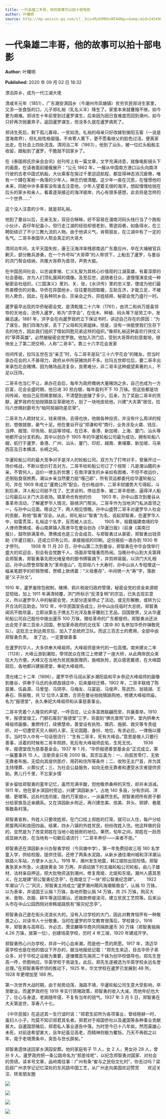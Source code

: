 ```yaml
---
title: 一代枭雄二丰哥，他的故事可以拍十部电影
author: 叶曙明
source: http://mp.weixin.qq.com/s?__biz=MzA5MDkxNTA4Ng==&amp;mid=2454909986&amp;idx=1&amp;sn=d93325fa53efd5798e118fb38f1ecdb9&amp;chksm=87a23c43b0d5b55513f57ef8ec1658b5909cb2c6c8b8002738c2ed0931fbad694573800525e8&poc_token=HJ_Do2ejHyO-wNZGG8Q1S8FdPgy1YBBEob-nUEme
---
```


# 一代枭雄二丰哥，他的故事可以拍十部电影

**Author:** 叶曙明

**Published:** 2020 年 09 月 02 日 18:32

漂泊异乡，成为一代江湖大佬

清咸丰元年（1851），广东潮安淇园乡（今潮州市凤塘镇）贫穷农民郑诗生家里，又添一张食饭的口，儿子郑礼裕（乳名义丰）降生了。家里本来就饔飱不继，如今更为艰难。郑诗生十年前曾到过暹罗谋生，后来因为因日食难度而回到潮州，如今只好再次抛妻弃子，返回暹罗谋生，但没多久就在暹罗病死了。

郑诗生死后，剩下孤儿寡母，一贫如洗，礼裕的母亲只好改嫁到揭阳玉窖（一说是澄海南界），但礼裕性格倔强，不肯寄人篱下，更不愿看继父的脸色过活，便离家出走，在社会上四处流浪。清同治二年（1863），他到了汕头，被一位红头船船主收留，跟船到了暹罗，干脆就不回家乡了。

在《泰国郑氏宗亲会会讯》创刊号上有一篇文章，文字充满诗意，就像电影镜头下的画面，在读者面前缓缓展开：“公元 1862 年，一艘从中国南方港口汕头向南洋行驶的古老中国式帆船，大伙乘客在挨过千里迢迢航程，都显得神态消沉疲倦，唯有一个蹲在客舱一角落的少年人，神志仍很清醒。这少年一直在沉思，在憧憬他的未来，同舱中许多乘客没有谁去注意他，少年人望着无垠的海洋，想起慢慢给抛在后头的家乡和亲人，看着逐渐接近的海洋彼岸，内心有很多感想，此去将是怎样的一个世界……”

这个没人注意的少年，就是郑礼裕。

他到了曼谷以后，无亲无友，双目合眯眯，好不容易在湄南河码头栈行当了个跑街小伙计，孬仔年纪虽小，但行走江湖的经验却很老到，寄迹闾巷，如鱼得水，在三聘街结识了不少三教九流的人物。由于他讲义气，肯帮朋友，在江湖中有了一定的名气。二哥丰泰国华人帮会真正的大哥大

清同治年间，太平天国失败，康王汪海洋率残部南逃广东嘉应州，卒在大埔被官兵剿灭，部分散兵游勇，在一个外号叫“大哥莽”的人带领下，上船去了暹罗，与曼谷的洪门帮会结纳，共推大哥莽为首领，声势大振。

在中国民间社会，以忠诚孝悌、仁义礼智为其核心价值观的江湖英雄，有着深厚的社会基础，亦为人们顶礼膜拜的偶像。及至后世，追随者日众，遂慢慢演变成一种秘密会社组织。《三国演义》里刘、关、张，《水浒传》里的忠义堂，便成为他们最热衷模仿的对象。华侨在异国他乡，往往要抱团取暖，互助互济，才能立足，不被别人欺负，因此，在各种同乡会、宗亲会之外，异姓结拜、秘密会党乃盛行一时。

暹罗最早出现的华侨秘密会党，是清乾隆二十六年（1761），由洪二和尚万提喜领导的天地会，流传入暹罗，称为“洪字会”，在伐木、种植、码头等下层劳工中，发展迅速。1881 年，洪字会在向暹罗政府立下保证书时，讲述自己存在的原因：“为了谋生，我们四海为家，丢下了父母和兄弟姐妹，但是，没有一块能使我们生存下去的地方，因此我们组织了情如同胞兄弟这样的组织。”像郑礼裕这种喜欢行侠仗义的“草莽英雄”，必然被秘密会党罗致。他加入洪门后，受到大哥莽的刻意栽培，很快坐上了第二把交椅，人称“二哥丰”。靠三十六字花会发家

坊间传说，拉玛五世在当“亲王”时，与二哥丰是玩“三十六字花会”的赌友。但当时承办花会的人不甚得力，政府从中所获赌饷并不多。拉玛五世即位后，要二哥丰出来承包花会赌博。因为赌场品流复杂，良莠难分，非二哥丰这种威望素著的人，不足以压阵。

二哥丰也当仁不让，承办花会后，每年为政府缴纳大量赌饷之余，自己也成为一方巨富，花会全盛时期，他日进 30 担白银，每年盈利不下 10 万铢。但这些都是坊间传闻，他自己反而稀里糊涂，不清楚到底赚了多少。后来，为了奖励二哥丰的贡献，暹罗政府在拍抛猜路豆芽廊地方，划了一块地皮给他，兴建“大夫第”居住，拉玛六世赐封爵号为“帕阿努越叻差尼荣”。

二哥丰为人疏财仗义，钱来得快，去得也快，他做各种投资，并没有什么周详的规划，想做就做，豪气十足。他在曼谷开设“郑谦和号”商行，业务涉及火砻、钱庄、当押、报馆、印务局、航运等领域，在日本、香港、新加坡、上海、厦门、汕头等地都开设分支机构。其中以创办于 1905 年的华暹轮船公司最为成功，拥有轮船八艘，航行于暹罗、香港、广州、汕头、厦门、印尼、越南、柬埔寨、新加坡、马来西亚及日本横滨、长崎之间。

华暹轮船公司的最大竞争对手是洋人的轮船公司。双方为了打垮对手，曾展开过一场价格战，不断以低价打击对方。二哥丰给轮船公司订了个规矩：凡是潮汕籍的乡亲，不管何人，运价一律五折优惠；在南洋谋生的乡亲如有困难，不但不收运价，还倒贴食宿旅费。潮汕乡亲当然要力挺“嘎己郎”，所有货运都委托给华暹轮船公司，并在 1909 年成立“暹商公所”配合。在价格战中，二哥丰财雄势大亏得起，斗到后来，洋人船公司挺不住了，乞求谈判，停战息争，被二哥丰拒绝，逼得洋人船公司最后以关门大吉收场。搞革命也有他的份        1903 年，孙中山首次到曼谷从事革命活动，了解暹罗华人情况，联络洪门帮派。二哥丰作为当地洪门私派首领之一，与孙中山见面。晤谈之下，两人相见恨晚。孙中山盛赞二哥丰对暹罗华人社会的贡献，称他“智勇”双全。从此，郑礼裕以“智勇”为名，说起郑智勇，在暹罗华人中，如雷贯耳，礼裕这个名字，反而被人淡忘。       1905 年，祖籍福建南靖的华人律师萧佛成、香山南屏镇人陈景华在曼谷创办《华暹日报》（前身《美南日报》），鼓吹排满革命。萧佛成也是三合会成员，与郑智勇过从甚密，郑智勇出钱资助《华暹日报》，还成立印务公司，承接报纸的印刷。这份报纸一直办到 1930 年才停刊。       1908 年 11 月 20 日，孙中山第二次到曼谷，郑智勇在中华会馆举行盛大的欢迎会，到会有会党数千人，场面非常隆重而热闹。当晚孙中山到大夫第拜会郑智勇，郑智勇事先把光绪皇帝的御书牌匾摘下，并剪辫易服，以洪门大礼相迎。孙中山赞誉郑智勇为“革命座山”，在郑母八十大寿时，孙中山派人专程赠送一幅亲笔题字的织锦贺幛，贺幛上款绣着：“义母惠存”，中间锈一大“寿”字，落款是“义子孙文”。

1910 年，暹罗废除包税制，赌博、鸦片税收归政府管理，秘密会党的资金来源顿显短绌，加上 1911 年满清倾覆，洪门所标示“反清复明”的宗旨，已失去现实意义，所以暹罗华人中的秘密会党，大部分逐渐停止了活动，或无形解散，或转为公开合法的互助会。1912 年，中华民国宣告成立，孙中山出任临时大总统，郑智勇闻讯不胜欣喜，立即派第五子携五万光洋及象牙雕刻工艺品，回国致贺，又从华暹轮船公司自己股份中拨出暹币 100 万铢，赠给革命的广东都督府。郑智勇派还派出会党子弟三百余人回国，参加革命政府的北伐军（其中 80 名参加华侨炸弹敢死队）。这批志士到达南京后，加入了总统府卫队。而这三百志士的费用，全部中由郑智勇负责。  发了达，一定要做善事

在暹罗的华人，大多供奉大峰祖师。大峰祖师是宋代的一位高僧。南宋建炎二年（1128），大峰云游到潮阳，带领民众在练江上修建了一座大桥，从此两岸民众来往大为方便。大峰又在当地为贫民施医赠药，施棺执殓，民众感恩戴德，在大峰圆寂后，各地都兴建报德堂，奉祀大峰祖师。

清光绪二十二年（1896），暹罗华侨马润从家乡潮阳县和平乡恭迎大峰祖师的画像到曼谷，供奉于马氏的永顺昌镜庄中，后来屡经迁移。1902 年，二哥丰联络了陈慈黉、伍淼源、马曾堃、马阴亭、马梅友、马宴庭、马俊声、陈武烈、翁镜湖、王寿石、陈振敬，共 12 位华人富商，合资在曼谷拍抛猜路购地，修建大峰祖师庙，名为“报德堂”，永久奉祀大峰祖师和从事慈善事业。

二哥丰凭着个人隆崇的声望，一呼百应，让众多富商联翩而至，共襄善举。1910 年，报德堂竣工，门额石匾刻“报德堂”三字，背面刻“佛光普照”四字。堂内供奉大峰祖师画像，重燃传灯，续佛慧命。善堂设有执殓、赠药、施粥、救灾等专责组织，对一切遭受天灾人祸的人家，无论国籍、身份、地位，有求必应，一律施以援手。当时华人中有一句话很流行：“生有二哥丰，死有大峰会。”意思是做人只要行善事，活着的时候有二哥丰照顾，死后有大峰祖师庇佑，生死无忧。       1936 年，报德堂改为慈善基金会。1937 年 1 月，“华侨报德善堂基金会”正式成立，第一届董事共 15 人，注册资金只有 2000 铢，其宗旨盖为：一、向孤苦零仃、无依无靠者布施，无偿向其提供医疗、用药和住所等条件；二、收殓无主尸首，并为其主持埋葬、火葬仪式；三、为社会公益服务，如向无依无靠者和遭受水灾者提供资助。男儿行千里，不忘家乡情

家乡留给郑智勇的童年记忆，虽然充满辛酸，但他敬恭桑梓的天性，却并未消减。1911 年，他在家乡淇园村旁边，兴建“淇园新乡”。占地 140 多亩，分有宗祠、洋楼、更楼等。远处村连闬接，隐约万家烟火，一派盎然生机。郑智勇把所有房子都分给家族及近亲嫡系。又在淇园新乡附近，再兴建忠美、信美、井头、铜锣、巷尾等数条村落。

郑智勇宣称，外姓人只要改姓郑，在门口挂上郑姓的灯笼，就可以入住，每户分给房屋两间和良田四亩。结果，四乡八镇的外姓贫民，纷纷改姓入住。他这样做的目的，显然是为了改变郑姓在当地小姓弱房的地位。果然，旬年之间，郑姓在一跃而成显赫大姓，在当地有一句歇后语流行：“二哥丰养仔——来者不拒。”

郑智勇还在淇园新乡兴办智勇学校（今凤塘中学），第一年免费招收三班 180 名学童入学，供给校服，提供住宿。还修了两条水泥路，从新乡通往潮州城和浮洋潮汕铁路火车站，方便乡人出入。1918 年，潮州发生地震，韩江堤防出现险情。郑智勇急家乡所急，火速拨黄金 38 万两，并调动旗下的五福轮船公司轮船，由儿子雄材、法材亲自押运，把大批物资送到潮州，修复南堤、北堤和东堤。潮州人感其恩义，在北堤建“郑公智勇纪念亭”，在南堤立了一块“郑公智勇纪念碑”。       1922 年潮汕“八·二”风灾，郑智勇主持成立“暹罗潮州飓风海潮赈救会”，认捐 10 万铢，以为表率，并请国王认捐 1 万铢，各地侨胞认捐 14 万铢，共 25 万铢，购买大米、食物、衣服、耕牛等送回潮汕，还拨款修堤浚河，建立贫民工艺院等。后来汕头市在中山公园西侧对岸韩堤路筑有“赈灾纪念亭”。

郑智勇自己是在街头流浪长大的，没有入过学校的大门，因此对教育恒怀有一种敬畏之心，对读书人十分敬重。当时在暹罗的华文教育很落后，学校甚少。1916 年，郑智勇与高晖石、许必志、萧坚麟等华商共同捐款暹币 30 万铢（郑智勇独捐 4.26 万铢，居第一位），创建培英学校，历时 4 年工竣，1920 年建成开学。

郑智勇热心兴办学校，并非一时心血来潮，而是他一贯的夙愿。1917 年，清迈华英学校也是在他的倡议下开办的，据当地报纸记载：“郑先生来迈，目击华侨子弟众多，对于华校之设极为重要，遂慷慨首先捐资二千铢为创华校倡导也。郑先生登高一呼，侨胞响应，华英学校于焉诞生。此后，郑先生遂被选为华英学校永远名誉总理。”在郑智勇等侨领的推动下，1925 年，华文学校在暹罗已发展到 48 所，1928 年更增加至 188 所。

第一次世界大战时期，由于局势动荡，海路不靖，华暹轮船公司生意大受影响，卒至歇业。而暹罗政府在 1919 年实行禁赌政策，郑智勇的收入大减，而他年纪也大了，壮心与身退，老病随年侵，不复有当年的锐气。1937 年 3 月 5 日，郑智勇在大夫第逝世，享寿八十七。

《中华民报》在追述其一生行谊时说：“郑君生前所为各项事业，曾经暄赫一时，虽妇人小子，均莫不知识郑君其名者。郑君对于祖国侨社以及暹国等各种事业贡献甚大。自暹国禁赌后，郑君私人事业遂告中落。为时至今已十八年矣。然而渠雄心未死，对前途希望甚大，且年纪虽见高老，而精神则极为矍铄。乃天不再假之以年，竟于老境萧条中，突告与世长辞矣。”

郑智勇遗体送回家乡淇园安葬。他的家庭有子 11 人，女 2 人，男女孙 28 人，曾孙 9 人。暹罗政府把一条公路命名为“郑差哇呢”，以纪念郑智勇对国家、对社会的劳绩。读本号文章，品岭南往事：广州有条“崔与之民俗文化村”，你去过吗？梁启超广州求学记记忆深处的东风路中国工艺，从广州走向美国欢迎赞赏       欢迎关注、转发朋友圈

![](https://mmbiz.qpic.cn/mmbiz_jpg/PJWG74pLsMYDiagsEv6ukbibsbbpG4IfAITs8Xa1icsG5ibVoWk7ibChcupS38lfpiaAP58IhPP9pLglfnL3OKdWomNg/640)

![](https://mmbiz.qpic.cn/mmbiz_jpg/PJWG74pLsMYDiagsEv6ukbibsbbpG4IfAIlIXTGDDMotxuXWMmRNnZ4df0YATj2zj8vFicj8gUzUqA4ovHSEnYaow/640)

![](https://mmbiz.qpic.cn/mmbiz_jpg/PJWG74pLsMYDiagsEv6ukbibsbbpG4IfAI3ThrgpOPpy5sPy27DQib2E9RabiayKEagDITtxEeNry5avuvJ1klYEibQ/640)

![](https://mmbiz.qpic.cn/mmbiz_jpg/PJWG74pLsMYDiagsEv6ukbibsbbpG4IfAIYMBbMpoMh7Aga3n0kQJB6n5CSXEJE20GjvIBlL1AeReHIia7hibBYF0Q/640)
